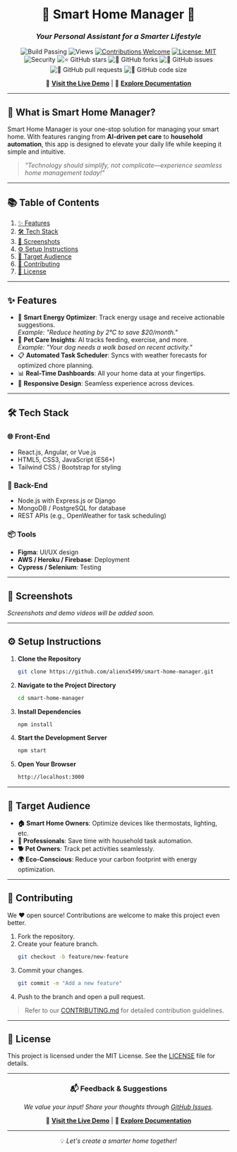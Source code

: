 
<div align="center">

# 🌟 **Smart Home Manager** 🌟  
### *Your Personal Assistant for a Smarter Lifestyle*

![Build Passing](https://img.shields.io/badge/build-passing-success?style=flat-square)
![Views](https://hits.dwyl.com/alienx5499/smart-home-manager.svg)
[![Contributions Welcome](https://img.shields.io/badge/contributions-welcome-brightgreen.svg?style=flat-square)](https://github.com/alienx5499/smart-home-manager/blob/main/CONTRIBUTING.md)
[![License: MIT](https://custom-icon-badges.herokuapp.com/github/license/alienx5499/smart-home-manager?logo=law&logoColor=white)](https://github.com/alienx5499/smart-home-manager/blob/main/LICENSE)
![Security](https://snyk.io/test/github/dwyl/hapi-auth-jwt2/badge.svg?targetFile=package.json)
![⭐ GitHub stars](https://img.shields.io/github/stars/alienx5499/smart-home-manager?style=social)
![🍴 GitHub forks](https://img.shields.io/github/forks/alienx5499/smart-home-manager?style=social)
![🐛 GitHub issues](https://img.shields.io/github/issues/alienx5499/smart-home-manager)
![📂 GitHub pull requests](https://img.shields.io/github/issues-pr/alienx5499/smart-home-manager)
![💾 GitHub code size](https://img.shields.io/github/languages/code-size/alienx5499/smart-home-manager)

🔗 **[Visit the Live Demo](#)** | 📑 **[Explore Documentation](#)**

</div>

---

## 🏡 **What is Smart Home Manager?**

Smart Home Manager is your one-stop solution for managing your smart home. With features ranging from **AI-driven pet care** to **household automation**, this app is designed to elevate your daily life while keeping it simple and intuitive.  
> *"Technology should simplify, not complicate—experience seamless home management today!"*

---

## **📚 Table of Contents**
1. [✨ Features](#-features)
2. [🛠️ Tech Stack](#️-tech-stack)
3. [📸 Screenshots](#-screenshots)
4. [⚙️ Setup Instructions](#️-setup-instructions)
5. [🎯 Target Audience](#-target-audience)
6. [🤝 Contributing](#-contributing)
7. [📜 License](#-license)

---

## **✨ Features**  
- 🏡 **Smart Energy Optimizer**: Track energy usage and receive actionable suggestions.  
  *Example: "Reduce heating by 2°C to save $20/month."*  
- 🐾 **Pet Care Insights**: AI tracks feeding, exercise, and more.  
  *Example: "Your dog needs a walk based on recent activity."*  
- 📋 **Automated Task Scheduler**: Syncs with weather forecasts for optimized chore planning.  
- 📊 **Real-Time Dashboards**: All your home data at your fingertips.  
- 📱 **Responsive Design**: Seamless experience across devices.

---

## **🛠️ Tech Stack**

### 🌐 **Front-End**
- React.js, Angular, or Vue.js
- HTML5, CSS3, JavaScript (ES6+)
- Tailwind CSS / Bootstrap for styling  

### 🔧 **Back-End**
- Node.js with Express.js or Django
- MongoDB / PostgreSQL for database
- REST APIs (e.g., OpenWeather for task scheduling)

### 📦 **Tools**
- **Figma**: UI/UX design  
- **AWS / Heroku / Firebase**: Deployment  
- **Cypress / Selenium**: Testing

---

## **📸 Screenshots**  

*Screenshots and demo videos will be added soon.*  

---

## **⚙️ Setup Instructions**

1. **Clone the Repository**
   ```bash
   git clone https://github.com/alienx5499/smart-home-manager.git
   ```
2. **Navigate to the Project Directory**
   ```bash
   cd smart-home-manager
   ```
3. **Install Dependencies**
   ```bash
   npm install
   ```
4. **Start the Development Server**
   ```bash
   npm start
   ```
5. **Open Your Browser**
   ```bash
   http://localhost:3000
   ```

---

## **🎯 Target Audience**
- **🏠 Smart Home Owners**: Optimize devices like thermostats, lighting, etc.  
- **💼 Professionals**: Save time with household task automation.  
- **🐕 Pet Owners**: Track pet activities seamlessly.  
- **🌍 Eco-Conscious**: Reduce your carbon footprint with energy optimization.

---

## **🤝 Contributing**

We ❤️ open source! Contributions are welcome to make this project even better.  
1. Fork the repository.  
2. Create your feature branch.  
   ```bash
   git checkout -b feature/new-feature
   ```
3. Commit your changes.  
   ```bash
   git commit -m "Add a new feature"
   ```
4. Push to the branch and open a pull request.

> Refer to our [CONTRIBUTING.md](CONTRIBUTING.md) for detailed contribution guidelines.

---

## **📜 License**

This project is licensed under the MIT License. See the [LICENSE](LICENSE) file for details.

---

<div align="center">

### 📬 **Feedback & Suggestions**
*We value your input! Share your thoughts through [GitHub Issues](https://github.com/alienx5499/smart-home-manager/issues).*

🔗 **[Visit the Live Demo](#)** | 📑 **[Explore Documentation](#)**  

---

💡 *Let's create a smarter home together!*
</div>
